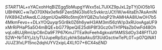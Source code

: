 $START$1AL+xYACxohHqBlZEgg5bMupgYWxx5sL7lJIXZ9pJxL2pTYjOiO5b1GUBHNKC+w7aO70XNx0efk6F2enSNG3ls61c5vkkrz/JCf/W/w4itaEh7AsAmlNIVK894ZsfAwdLCJdgmUQwRRIo5tmj0hYQ8Ztu1xlqP21hAMHAA8IUwOH7b54MkmFevo++DLxYOQuyqr5Gr8k0Z6h6ywH3AM3mI56zW/p3xRUovAgaUF9xMrRiPHaP5a5O4mBQE+bG779peQiE25dliP8f3Gcz0xTH1PNaZb0wFd48OhvqLoBUJjRmUpC6nDa9F7P67KmJ7TEa9oFeeh4gkvaVfAMSSdOy348FfTlJ0S2W+NrT4YjJz/yTUJupeRpSzLykhkSdaAkuSf3UdGsctiwTePL0T+p07QiNA1JUJZ3fxLP15no2dqhUYV2xipL4XLfO7+6CX4s$END$